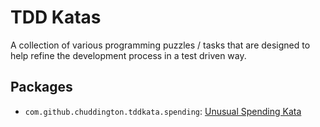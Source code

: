 # TDD Katas

A collection of various programming puzzles / tasks that are
designed to help refine the development process in a test driven
way.

## Packages

* `com.github.chuddington.tddkata.spending`: [Unusual Spending Kata]


[Unusual Spending Kata]: https://kata-log.rocks/unusual-spending-kata